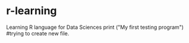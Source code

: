 # r-learning
Learning R language for Data Sciences
print ("My first testing program")
#trying to create new file.
